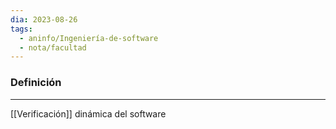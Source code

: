 ```yaml
---
dia: 2023-08-26
tags:
  - aninfo/Ingeniería-de-software
  - nota/facultad
---
```

### Definición
---
[[Verificación]] dinámica del software